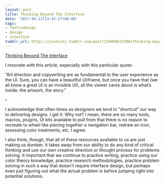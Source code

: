 ```yaml
---
layout: post
title: Thinking Beyond The Interface
date: '2017-04-11T14:45:27+00:00'
tags:
- fastcodesign
- design
- interface
tumblr_url: https://yvonniks.tumblr.com/post/159460532306/thinking-beyond-the-interface
---
```

[Thinking Beyond The Interface](https://www.fastcodesign.com/3067501/thinking-beyond-the-interface)  

I resonate with this article, especially with this particular quote:

“Art direction and copywriting are as fundamental to the user experience as the UI. Sure, you can have a beautiful UI/frame, but once you have that (we all know a great UI is an invisible UI), all the viewer cares about is what’s inside: the artwork, the story.”

–

I acknowledge that often times as designers we tend to “shortcut” our way to delivering designs. I get it. Why not? I mean, there are so many tools, macros, plugins, UI kits available to pull from that there is no reason to recreate to wheel like piecing together a navigation bar, redraw an icon, assessing color treatments, etc. I agree.

I also think, though, that all of these resources available to us are just making us dumber. It takes away from our ability to do any kind of critical thinking and use our own creative direction or thought process for problems solving. It important that we continue to practice writing, practice using our color theory knowledge, practice research methodologies, practice problem solving in such a way that doesn’t require interface design, but perhaps even just figuring out what the actual problem is before jumping right into potential solutions.
